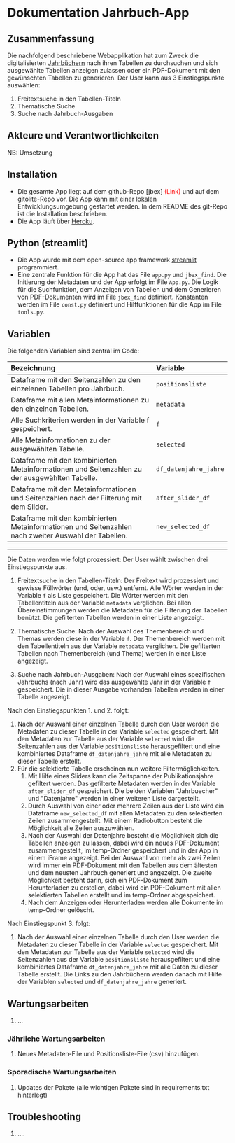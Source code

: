 # Dokumentation Jahrbuch-App


## Zusammenfassung

Die nachfolgend beschriebene Webapplikation hat zum Zweck die digitalisierten [Jahrbüchern](https://www.statistik.bs.ch/zahlen/statistisches-jahrbuch/pdf-archiv.html) nach ihren Tabellen zu durchsuchen und sich ausgewählte Tabellen anzeigen zulassen oder ein PDF-Dokument mit den gewünschten Tabellen zu generieren. Der User kann aus 3 Einstiegspunkte auswählen:

1. Freitextsuche in den Tabellen-Titeln
2. Thematische Suche
3. Suche nach Jahrbuch-Ausgaben

## Akteure und Verantwortlichkeiten

NB: Umsetzung

## Installation

- Die gesamte App liegt auf dem github-Repo [jbex] <span style="color: red;">(Link)</span> und auf dem gitolite-Repo vor. Die App kann mit einer lokalen Entwicklungsumgebung gestartet werden. In dem README des git-Repo ist die Installation beschrieben.
- Die App läuft über [Heroku](https://jbex-stata-intern.herokuapp.com/).

## Python (streamlit)

- Die App wurde mit dem open-source app framework [streamlit](https://streamlit.io/) programmiert.
- Eine zentrale Funktion für die App hat das File `app.py` und `jbex_find`. Die Initierung der Metadaten und der App erfolgt im File `App.py`. Die Logik für die Suchfunktion, dem Anzeigen von Tabellen und dem Generieren von PDF-Dokumenten wird im File `jbex_find` definiert. Konstanten werden im File `const.py` definiert und Hilffunktionen für die App im File `tools.py`.

## Variablen

Die folgenden Variablen sind zentral im Code:

| Bezeichnung                                                                                | Variable              |
| :----------------------------------------------------------------------------------------- | :-------------------- |
| Dataframe mit den Seitenzahlen zu den einzelenen Tabellen pro Jahrbuch.                                                     | `positionsliste`      |
| Dataframe mit allen Metainformationen zu den einzelnen Tabellen.                                                       | `metadata`            |
| Alle Suchkriterien werden in der Variable f gespeichert.                                   | `f`                   |
| Alle Metainformationen zu der ausgewählten Tabelle.                                         | `selected`            |
| Dataframe mit den kombinierten Metainformationen und Seitenzahlen zu der ausgewählten Tabelle. | `df_datenjahre_jahre` | 
| Dataframe mit den  Metainformationen und Seitenzahlen nach der Filterung mit dem Slider. | `after_slider_df` |
| Dataframe mit den kombinierten Metainformationen und Seitenzahlen nach zweiter Auswahl der Tabellen. | `new_selected_df` |

---

Die Daten werden wie folgt prozessiert:
Der User wählt zwischen drei Einstiegspunkte aus.

1. Freitextsuche in den Tabellen-Titeln: Der Freitext wird prozessiert und gewisse Füllwörter (und, oder, usw.) entfernt. Alle Wörter werden in der Variable `f` als Liste gespeichert. Die Wörter werden mit den Tabellentiteln aus der Variable `metadata` verglichen. Bei allen Übereinstimmungen werden die Metadaten für die Filterung der Tabellen benützt. Die gefilterten Tabellen werden in einer Liste angezeigt. 

1. Thematische Suche: Nach der Auswahl des Themenbereich und Themas werden diese in der Variable `f`. Der Themenbereich werden mit den Tabellentiteln aus der Variable `metadata` verglichen. Die gefilterten Tabellen nach Themenbereich (und Thema) werden in einer Liste angezeigt. 

1. Suche nach Jahrbuch-Ausgaben: Nach der Auswahl eines spezifischen Jahrbuchs (nach Jahr) wird das ausgewählte Jahr in der Variable `f` gespeichert. Die in dieser Ausgabe vorhanden Tabellen werden in einer Tabelle angezeigt. 

Nach den Einstiegspunkten 1. und 2. folgt: 
1. Nach der Auswahl einer einzelnen Tabelle durch den User werden die Metadaten zu dieser Tabelle in der Variable `selected` gespeichert. Mit den Metadaten zur Tabelle aus der Variable `selected` wird die Seitenzahlen aus der Variable `positionsliste` herausgefiltert und eine kombiniertes Dataframe `df_datenjahre_jahre` mit alle Metadaten zu dieser Tabelle erstellt. 
1. Für die selektierte Tabelle erscheinen nun weitere Filtermöglichkeiten.
    1. Mit Hilfe eines Sliders kann die Zeitspanne der Publikationsjahre gefiltert werden. Das gefilterte Metadaten werden in der Variable `after_slider_df` gespeichert. Die beiden Variablen "Jahrbuecher" und "Datenjahre" werden in einer weiteren Liste dargestellt. 
    1. Durch Auswahl von einer oder mehrere Zeilen aus der Liste wird ein Dataframe `new_selected_df` mit allen Metadaten zu den selektierten Zeilen zusammengestellt. Mit einem Radiobutton besteht die Möglichkeit alle Zeilen auszuwählen.
    1. Nach der Auswahl der Datenjahre besteht die Möglichkeit sich die Tabellen anzeigen zu lassen, dabei wird ein neues PDF-Dokument zusammengestellt, im temp-Ordner gespeichert und in der App in einem iFrame angezeigt. Bei der Auswahl von mehr als zwei Zeilen wird immer ein PDF-Dokument mit den Tabellen aus dem ältesten und dem neusten Jahrbuch generiert und angezeigt. Die zweite Möglichkeit besteht darin, sich ein PDF-Dokument zum Herunterladen zu erstellen, dabei wird ein PDF-Dokument mit allen selektierten Tabellen erstellt und im temp-Ordner abgespeichert. 
    1. Nach dem Anzeigen oder Herunterladen werden alle Dokumente im temp-Ordner gelöscht.

Nach Einstiegspunkt 3. folgt: 
1. Nach der Auswahl einer einzelnen Tabelle durch den User werden die Metadaten zu dieser Tabelle in der Variable `selected` gespeichert. Mit den Metadaten zur Tabelle aus der Variable `selected` wird die Seitenzahlen aus der Variable `positionsliste` herausgefiltert und eine kombiniertes Dataframe `df_datenjahre_jahre` mit alle Daten zu dieser Tabelle erstellt. Die Links zu den Jahrbüchern werden danach mit Hilfe der Variablen `selected` und `df_datenjahre_jahre` generiert. 

## Wartungsarbeiten
1. ...

### Jährliche Wartungsarbeiten

1. Neues Metadaten-File und Positionsliste-File (csv) hinzufügen.

### Sporadische Wartungsarbeiten

1. Updates der Pakete (alle wichtigen Pakete sind in requirements.txt hinterlegt)

## Troubleshooting

1. ....
